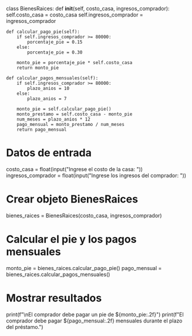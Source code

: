 class BienesRaices:
    def __init__(self, costo_casa, ingresos_comprador):
        self.costo_casa = costo_casa
        self.ingresos_comprador = ingresos_comprador

    def calcular_pago_pie(self):
        if self.ingresos_comprador >= 80000:
            porcentaje_pie = 0.15
        else:
            porcentaje_pie = 0.30
        
        monto_pie = porcentaje_pie * self.costo_casa
        return monto_pie

    def calcular_pagos_mensuales(self):
        if self.ingresos_comprador >= 80000:
            plazo_anios = 10
        else:
            plazo_anios = 7
        
        monto_pie = self.calcular_pago_pie()
        monto_prestamo = self.costo_casa - monto_pie
        num_meses = plazo_anios * 12
        pago_mensual = monto_prestamo / num_meses
        return pago_mensual

# Datos de entrada
costo_casa = float(input("Ingrese el costo de la casa: "))
ingresos_comprador = float(input("Ingrese los ingresos del comprador: "))

# Crear objeto BienesRaices
bienes_raices = BienesRaices(costo_casa, ingresos_comprador)

# Calcular el pie y los pagos mensuales
monto_pie = bienes_raices.calcular_pago_pie()
pago_mensual = bienes_raices.calcular_pagos_mensuales()

# Mostrar resultados
print(f"\nEl comprador debe pagar un pie de ${monto_pie:.2f}")
print(f"El comprador debe pagar ${pago_mensual:.2f} mensuales durante el plazo del préstamo.")
